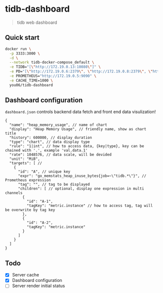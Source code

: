 # tidb-dashboard

> tidb web dashboard

## Quick start

```sh
docker run \
  -p 3333:3000 \
  -d \
  --network tidb-docker-compose_default \
  -e TIDB="[\"http://172.19.0.13:10080\"]" \
  -e PD="[\"http://172.19.0.6:2379\", \"http://172.19.0.8:2379\", \"http://172.19.0.4:2379\"]" \
  -e PROMETHEUS="http://172.19.0.5:9090" \
  -e CACHE_TIME=1000 \
  you06/tidb-dashboard
```

## Dashboard configuration

`dashboard.json` controls backend data fetch and front end data visulization!

```
{
  "name": "heap_memory_usage", // name of chart
  "display": "Heap Memory Usage", // friendly name, show as chart title
  "history": 600000, // display duration
  "type": "chart", // data display type
  "rule": "1|int", // how to access data, {key|type}, key can be chained with '.', example 'val.data.1'
  "rate": 1048576, // data scale, will be devided
  "unit": "MiB",
  "targets": [ // 
    {
      "id": "A", // unique key
      "expr": "go_memstats_heap_inuse_bytes{job=~\"tidb.*\"}", // Prometheus expression
      "tag": "", // tag to be displayed
      "children": [ // optional, display one expression in multi channels
        {
          "id": "A-1",
          "tagKey": "metric.instance" // how to access tag, tag will be overwrite by tag key
        },
        {
          "id": "A-2",
          "tagKey": "metric.instance"
        }
      ]
    }
  ]
}
```

## Todo

- [x] Server cache
- [x] Dashboard configuration
- [ ] Server render initial status
